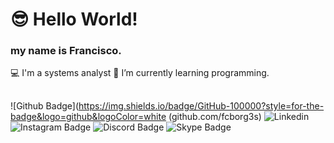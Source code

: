 # 😎 Hello World!
### my name is Francisco.

💻 I'm a systems analyst
📖 I’m currently learning programming.

## 

![Github Badge](https://img.shields.io/badge/GitHub-100000?style=for-the-badge&logo=github&logoColor=white (github.com/fcborg3s)
![Linkedin](https://img.shields.io/badge/LinkedIn-0077B5?style=for-the-badge&logo=linkedin&logoColor=white)
![Instagram Badge](https://img.shields.io/badge/Instagram-E4405F?style=for-the-badge&logo=instagram&logoColor=white)
![Discord Badge](https://img.shields.io/badge/Discord-7289DA?style=for-the-badge&logo=discord&logoColor=white)
![Skype Badge](https://img.shields.io/badge/Skype-blue?style=for-the-badge&logo=skype&logoColor=white)



<!--
**fcborg3s/fcborg3s** is a ✨ _special_ ✨ repository because its `README.md` (this file) appears on your GitHub profile.

Here are some ideas to get you started:

- 🔭 I’m currently working on ...
- 🌱 I’m currently learning ...
- 👯 I’m looking to collaborate on ...
- 🤔 I’m looking for help with ...
- 💬 Ask me about ...
- 📫 How to reach me: ...
- 😄 Pronouns: ...
- ⚡ Fun fact: ...
-->
